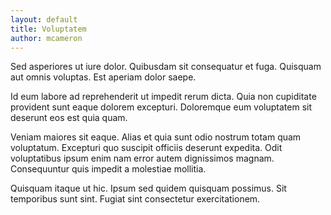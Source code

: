 ```yaml
---
layout: default
title: Voluptatem
author: mcameron
---
```


Sed asperiores ut iure dolor. Quibusdam sit consequatur et fuga. Quisquam aut omnis voluptas. Est aperiam dolor saepe.

Id eum labore ad reprehenderit ut impedit rerum dicta. Quia non cupiditate provident sunt eaque dolorem excepturi. Doloremque eum voluptatem sit deserunt eos est quia quam.

Veniam maiores sit eaque. Alias et quia sunt odio nostrum totam quam voluptatum. Excepturi quo suscipit officiis deserunt expedita. Odit voluptatibus ipsum enim nam error autem dignissimos magnam. Consequuntur quis impedit a molestiae mollitia.

Quisquam itaque ut hic. Ipsum sed quidem quisquam possimus. Sit temporibus sunt sint. Fugiat sint consectetur exercitationem.
